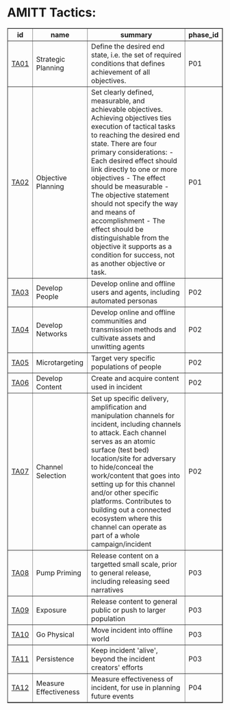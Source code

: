 # AMITT Tactics:

<table border="1">
<tr>
<th>id</th>
<th>name</th>
<th>summary</th>
<th>phase_id</th>
</tr>
<tr>
<td><a href="tactics/TA01.md">TA01</a></td>
<td>Strategic Planning</td>
<td>Define the desired end state, i.e. the set of required conditions that defines achievement of all objectives.</td>
<td>P01</td>
</tr>
<tr>
<td><a href="tactics/TA02.md">TA02</a></td>
<td>Objective Planning</td>
<td>Set clearly defined, measurable, and achievable objectives. Achieving objectives ties execution of tactical tasks to reaching the desired end state. There are four primary considerations:
- Each desired effect should link directly to one or more objectives
- The effect should be measurable
- The objective statement should not specify the way and means of accomplishment
- The effect should be distinguishable from the objective it supports as a condition for success, not as another objective or task.</td>
<td>P01</td>
</tr>
<tr>
<td><a href="tactics/TA03.md">TA03</a></td>
<td>Develop People</td>
<td>Develop online and offline users and agents, including automated personas</td>
<td>P02</td>
</tr>
<tr>
<td><a href="tactics/TA04.md">TA04</a></td>
<td>Develop Networks</td>
<td>Develop online and offline communities and transmission methods and cultivate assets and unwitting agents</td>
<td>P02</td>
</tr>
<tr>
<td><a href="tactics/TA05.md">TA05</a></td>
<td>Microtargeting</td>
<td>Target very specific populations of people</td>
<td>P02</td>
</tr>
<tr>
<td><a href="tactics/TA06.md">TA06</a></td>
<td>Develop Content</td>
<td>Create and acquire content used in incident</td>
<td>P02</td>
</tr>
<tr>
<td><a href="tactics/TA07.md">TA07</a></td>
<td>Channel Selection</td>
<td>Set up specific delivery, amplification and manipulation channels for incident, including channels to attack. Each channel serves as an atomic surface (test bed) location/site for adversary to hide/conceal the work/content that goes into setting up for this channel and/or other specific platforms.  Contributes to building out a connected ecosystem where this channel can operate as part of a whole campaign/incident</td>
<td>P02</td>
</tr>
<tr>
<td><a href="tactics/TA08.md">TA08</a></td>
<td>Pump Priming</td>
<td>Release content on a targetted small scale, prior to general release, including releasing seed narratives</td>
<td>P03</td>
</tr>
<tr>
<td><a href="tactics/TA09.md">TA09</a></td>
<td>Exposure</td>
<td>Release content to general public or push to larger population</td>
<td>P03</td>
</tr>
<tr>
<td><a href="tactics/TA10.md">TA10</a></td>
<td>Go Physical</td>
<td>Move incident into offline world</td>
<td>P03</td>
</tr>
<tr>
<td><a href="tactics/TA11.md">TA11</a></td>
<td>Persistence</td>
<td>Keep incident 'alive', beyond the incident creators' efforts</td>
<td>P03</td>
</tr>
<tr>
<td><a href="tactics/TA12.md">TA12</a></td>
<td>Measure Effectiveness</td>
<td>Measure effectiveness of incident, for use in planning future events</td>
<td>P04</td>
</tr>
</table>
